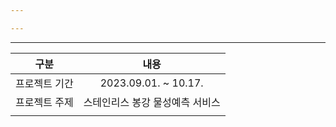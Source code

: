 ```yaml
---

---
```

---
|     구분      |              내용               |
|:-------------:|:-------------------------------:|
| 프로젝트 기간 |      2023.09.01. ~ 10.17.       |
| 프로젝트 주제 | 스테인리스 봉강 물성예측 서비스 |
|               |                                 |